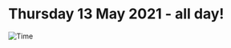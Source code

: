# Thursday 13 May 2021 - all day!
![Time](https://github.com/rich-ctm/today/workflows/Time/badge.svg)
